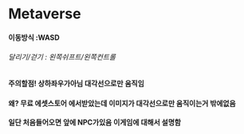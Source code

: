 # Metaverse

#### 이동방식 :WASD

###### 달리기/걷기 : 왼쪽쉬프트/왼쪽컨트롤

#### **주의할점! 상하좌우가아님 대각선으로만 움직임**

#### **왜? 무료 에셋스토어 에서받았는데 이미지가 대각선으로만 움직이는거 밖에없음**

**일단 처음들어오면 앞에 NPC가있음 이게임에 대해서 설명함**

